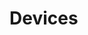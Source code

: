 # Devices





































































































